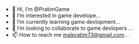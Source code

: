 - 👋 Hi, I’m @PratimGame
- 👀 I’m interested in game develope...
- 🌱 I’m currently learning game devlopment...
- 💞️ I’m looking to collaborate to game devlopers ...
- 📫 How to reach me malpratim73@gmail.com...

<!---
PratimGame/PratimGame is a ✨ special ✨ repository because its `README.md` (this file) appears on your GitHub profile.
You can click the Preview link to take a look at your changes.
--->

